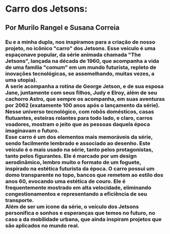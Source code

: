 <h1>Carro dos Jetsons:</h1>
<h2>Por Murilo Rangel e Susana Correia</h2>
<h3>Eu e a minha dupla, nos inspiramos para a criação de nosso projeto, no icônico "carro" dos Jetsons. Esse veículo é uma espaçonave popular, da série animada chamada "The Jetsons", lançada na década de 1960, que acompanha a vida de uma familia "comum" em um mundo futurista, repleto de inovações tecnológicas, se assemelhando, muitas vezes, a uma utopia).<br>
A serie acompanha a rotina de George Jetson, e de sua esposa Jane, juntamente com seus filhos, Judy e Elroy, além de seu cachorro Astro, que sempre os acompanha, em suas aventuras por 2062 (exatamente 100 anos após o lançamento da série). Nesse universo tecnológico, com robôs domésticos, casas flutuantes, esteiras rolantes para todo lado, e claro, carros voadores, mostram o jeito que as pessoas daquela época imaginavam o futuro.<br>
Esse carro é um dos elementos mais memoráveis da série, sendo facilmente lembrado e associado ao desenho. Este veículo é o mais usado na série, tanto pelos protagonistas, tanto pelos figurantes. Ele é marcado por um design aerodinâmico, lembro muito o formato de um foguete, inspirado na estética futurista da época. O carro possui um domo transparente no topo, bancos que remetem ao estilo dos anos 60, evocando uma estética de couro. Ele é frequentemente mostrado em alta velocidade, eliminando congestionamentos e representando a eficiência de seu transporte.<br>
Além de ser um ícone da série, o veículo dos Jetsons personifica o sonhos e esperanças que temos no futuro, no caso a da mobilidade urbana, que ainda inspiram projetos que são aplicados no mundo real.</h3>
